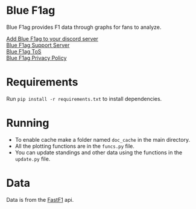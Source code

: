 # Blue F1ag

Blue F1ag provides F1 data through graphs for fans to analyze.

[Add Blue F1ag to your discord server](https://discord.com/oauth2/authorize?client_id=892359806898303036&permissions=534723947584&scope=bot)  
[Blue F1ag Support Server](https://discord.com/invite/uXY5Va4Jbb)  
[Blue F1ag ToS](https://bluef1ag.ojee.net/tos)  
[Blue F1ag Privacy Policy](https://bluef1ag.ojee.net/priv)  

# Requirements

Run `pip install -r requirements.txt` to install dependencies.

# Running

- To enable cache make a folder named `doc_cache` in the main directory.
- All the plotting functions are in the `funcs.py` file.
- You can update standings and other data using the functions in the `update.py` file.

# Data

Data is from the [FastF1](https://github.com/theOehrly/Fast-F1) api.
